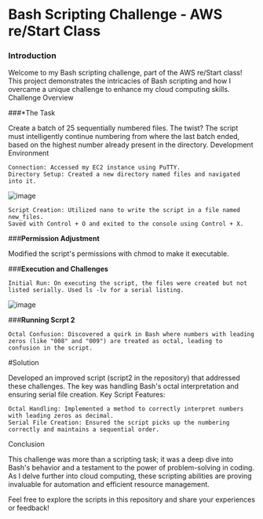 # **Bash Scripting Challenge - AWS re/Start Class**

### **Introduction**

Welcome to my Bash scripting challenge, part of the AWS re/Start class! This project demonstrates the intricacies of Bash scripting and how I overcame a unique challenge to enhance my cloud computing skills.
Challenge Overview

###*The Task 

Create a batch of 25 sequentially numbered files. The twist? The script must intelligently continue numbering from where the last batch ended, based on the highest number already present in the directory.
Development Environment

    Connection: Accessed my EC2 instance using PuTTY.
    Directory Setup: Created a new directory named files and navigated into it.
    

![image](https://github.com/antznette/Bash-Scripting_challenge/assets/85882006/19b74b63-99cc-4bcb-8e64-dec4f324a887)

    Script Creation: Utilized nano to write the script in a file named new_files.
    Saved with Control + O and exited to the console using Control + X.


 

###**Permission Adjustment**

Modified the script's permissions with chmod to make it executable.

###**Execution and Challenges**

    Initial Run: On executing the script, the files were created but not listed serially. Used ls -lv for a serial listing.

![image](https://github.com/antznette/Bash-Scripting_challenge/assets/85882006/fb594967-ee0c-4a48-885a-c574f1993d8e)


###**Running Scrpt 2**

    Octal Confusion: Discovered a quirk in Bash where numbers with leading zeros (like "008" and "009") are treated as octal, leading to confusion in the script.

#Solution

Developed an improved script (script2 in the repository) that addressed these challenges. The key was handling Bash's octal interpretation and ensuring serial file creation.
Key Script Features:

    Octal Handling: Implemented a method to correctly interpret numbers with leading zeros as decimal.
    Serial File Creation: Ensured the script picks up the numbering correctly and maintains a sequential order.

Conclusion

This challenge was more than a scripting task; it was a deep dive into Bash's behavior and a testament to the power of problem-solving in coding. As I delve further into cloud computing, these scripting abilities are proving invaluable for automation and efficient resource management.

Feel free to explore the scripts in this repository and share your experiences or feedback!
